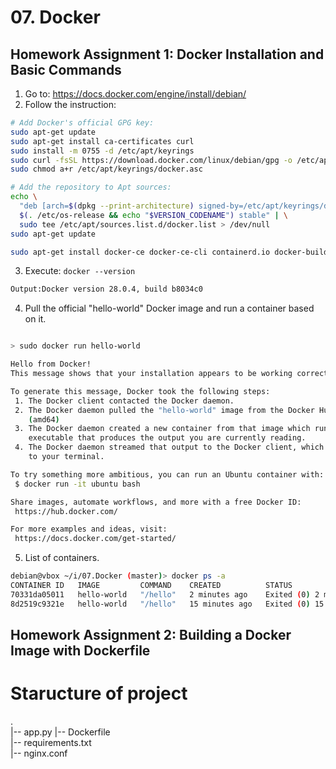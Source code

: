 # 07. Docker

## Homework Assignment 1: Docker Installation and Basic Commands
1. Go to:  https://docs.docker.com/engine/install/debian/
2. Follow the instruction:
```bash
# Add Docker's official GPG key:
sudo apt-get update
sudo apt-get install ca-certificates curl
sudo install -m 0755 -d /etc/apt/keyrings
sudo curl -fsSL https://download.docker.com/linux/debian/gpg -o /etc/apt/keyrings/docker.asc
sudo chmod a+r /etc/apt/keyrings/docker.asc

# Add the repository to Apt sources:
echo \
  "deb [arch=$(dpkg --print-architecture) signed-by=/etc/apt/keyrings/docker.asc] https://download.docker.com/linux/debian \
  $(. /etc/os-release && echo "$VERSION_CODENAME") stable" | \
  sudo tee /etc/apt/sources.list.d/docker.list > /dev/null
sudo apt-get update

sudo apt-get install docker-ce docker-ce-cli containerd.io docker-buildx-plugin docker-compose-plugin
```
3. Execute: ```docker --version```
```bash
Output:Docker version 28.0.4, build b8034c0
```
4.  Pull the official "hello-world" Docker image and run a container based on it.
```bash

> sudo docker run hello-world

Hello from Docker!
This message shows that your installation appears to be working correctly.

To generate this message, Docker took the following steps:
 1. The Docker client contacted the Docker daemon.
 2. The Docker daemon pulled the "hello-world" image from the Docker Hub.
    (amd64)
 3. The Docker daemon created a new container from that image which runs the
    executable that produces the output you are currently reading.
 4. The Docker daemon streamed that output to the Docker client, which sent it
    to your terminal.

To try something more ambitious, you can run an Ubuntu container with:
 $ docker run -it ubuntu bash

Share images, automate workflows, and more with a free Docker ID:
 https://hub.docker.com/

For more examples and ideas, visit:
 https://docs.docker.com/get-started/
```

5. List of containers.
```bash
debian@vbox ~/i/07.Docker (master)> docker ps -a
CONTAINER ID   IMAGE         COMMAND    CREATED          STATUS                      PORTS     NAMES
70331da05011   hello-world   "/hello"   2 minutes ago    Exited (0) 2 minutes ago              recursing_bose
8d2519c9321e   hello-world   "/hello"   15 minutes ago   Exited (0) 15 minutes ago             keen_moore
```

## Homework Assignment 2: Building a Docker Image with Dockerfile

# Staructure of project
.  
|-- app.py
|-- Dockerfile  
|-- requirements.txt  
|-- nginx.conf
